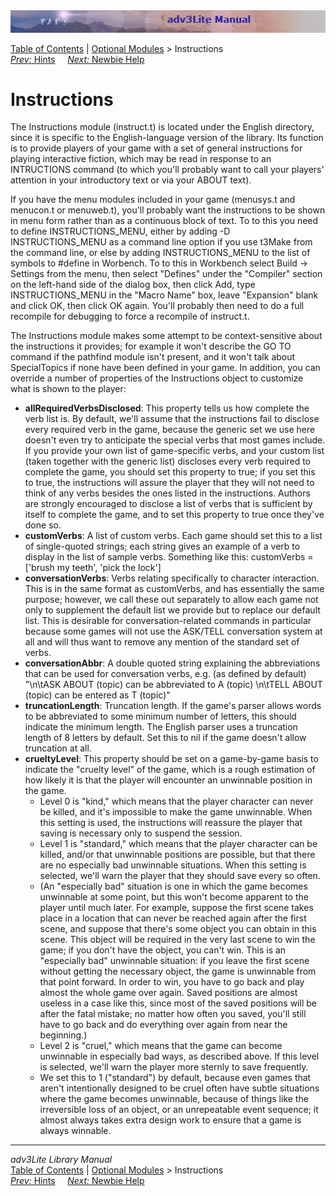 ---
---
<div class="topbar">

<img src="topbar.jpg" data-border="0" />

</div>

<div class="nav">

<a href="toc.html" class="nav">Table of Contents</a> \|
<a href="optional.html" class="nav">Optional Modules</a> \>
Instructions  
<span class="navnp"><a href="hint.html" class="nav"><em>Prev:</em> Hints</a>
    <a href="newbie.html" class="nav"><em>Next:</em> Newbie Help</a>    
</span>

</div>

<div class="main">

# Instructions

The Instructions module (instruct.t) is located under the English
directory, since it is specific to the English-language version of the
library. Its function is to provide players of your game with a set of
general instructions for playing interactive fiction, which may be read
in response to an INTRUCTIONS command (to which you'll probably want to
call your players' attention in your introductory text or via your ABOUT
text).

If you have the menu modules included in your game (menusys.t and
menucon.t or menuweb.t), you'll probably want the instructions to be
shown in menu form rather than as a continuous block of text. To to this
you need to define <span id="ins_menu_idx">INSTRUCTIONS_MENU</span>,
either by adding -D INSTRUCTIONS_MENU as a command line option if you
use t3Make from the command line, or else by adding INSTRUCTIONS_MENU to
the list of symbols to \#define in Worbench. To to this in Workbench
select Build -\> Settings from the menu, then select "Defines" under the
"Compiler" section on the left-hand side of the dialog box, then click
Add, type INSTRUCTIONS_MENU in the "Macro Name" box, leave "Expansion"
blank and click OK, then click OK again. You'll probably then need to do
a full recompile for debugging to force a recompile of instruct.t.

The Instructions module makes some attempt to be context-sensitive about
the instructions it provides; for example it won't describe the GO TO
command if the pathfind module isn't present, and it won't talk about
SpecialTopics if none have been defined in your game. In addition, you
can override a number of properties of the Instructions object to
customize what is shown to the player:

- **allRequiredVerbsDisclosed**: This property tells us how complete the
  verb list is. By default, we'll assume that the instructions fail to
  disclose every required verb in the game, because the generic set we
  use here doesn't even try to anticipate the special verbs that most
  games include. If you provide your own list of game-specific verbs,
  and your custom list (taken together with the generic list) discloses
  every verb required to complete the game, you should set this property
  to true; if you set this to true, the instructions will assure the
  player that they will not need to think of any verbs besides the ones
  listed in the instructions. Authors are strongly encouraged to
  disclose a list of verbs that is sufficient by itself to complete the
  game, and to set this property to true once they've done so.
- <span id="custverbs"></span>**customVerbs**: A list of custom verbs.
  Each game should set this to a list of single-quoted strings; each
  string gives an example of a verb to display in the list of sample
  verbs. Something like this: customVerbs = \['brush my teeth', 'pick
  the lock'\]
- **conversationVerbs**: Verbs relating specifically to character
  interaction. This is in the same format as customVerbs, and has
  essentially the same purpose; however, we call these out separately to
  allow each game not only to supplement the default list we provide but
  to replace our default list. This is desirable for
  conversation-related commands in particular because some games will
  not use the ASK/TELL conversation system at all and will thus want to
  remove any mention of the standard set of verbs.
- **conversationAbbr**: A double quoted string explaining the
  abbreviations that can be used for conversation verbs, e.g. (as
  defined by default) "\n\tASK ABOUT (topic) can be abbreviated to A
  (topic) \n\tTELL ABOUT (topic) can be entered as T (topic)"
- **truncationLength**: Truncation length. If the game's parser allows
  words to be abbreviated to some minimum number of letters, this should
  indicate the minimum length. The English parser uses a truncation
  length of 8 letters by default. Set this to nil if the game doesn't
  allow truncation at all.
- <span id="cruelty"></span>**crueltyLevel**: This property should be
  set on a game-by-game basis to indicate the "cruelty level" of the
  game, which is a rough estimation of how likely it is that the player
  will encounter an unwinnable position in the game.
  - Level 0 is "kind," which means that the player character can never
    be killed, and it's impossible to make the game unwinnable. When
    this setting is used, the instructions will reassure the player that
    saving is necessary only to suspend the session.
  - Level 1 is "standard," which means that the player character can be
    killed, and/or that unwinnable positions are possible, but that
    there are no especially bad unwinnable situations. When this setting
    is selected, we'll warn the player that they should save every so
    often.
  - (An "especially bad" situation is one in which the game becomes
    unwinnable at some point, but this won't become apparent to the
    player until much later. For example, suppose the first scene takes
    place in a location that can never be reached again after the first
    scene, and suppose that there's some object you can obtain in this
    scene. This object will be required in the very last scene to win
    the game; if you don't have the object, you can't win. This is an
    "especially bad" unwinnable situation: if you leave the first scene
    without getting the necessary object, the game is unwinnable from
    that point forward. In order to win, you have to go back and play
    almost the whole game over again. Saved positions are almost useless
    in a case like this, since most of the saved positions will be after
    the fatal mistake; no matter how often you saved, you'll still have
    to go back and do everything over again from near the beginning.)
  - Level 2 is "cruel," which means that the game can become unwinnable
    in especially bad ways, as described above. If this level is
    selected, we'll warn the player more sternly to save frequently.
  - We set this to 1 ("standard") by default, because even games that
    aren't intentionally designed to be cruel often have subtle
    situations where the game becomes unwinnable, because of things like
    the irreversible loss of an object, or an unrepeatable event
    sequence; it almost always takes extra design work to ensure that a
    game is always winnable.

------------------------------------------------------------------------

<div class="navb">

*adv3Lite Library Manual*  
<a href="toc.html" class="nav">Table of Contents</a> \|
<a href="optional.html" class="nav">Optional Modules</a> \>
Instructions  
<span class="navnp"><a href="hint.html" class="nav"><em>Prev:</em> Hints</a>
    <a href="newbie.html" class="nav"><em>Next:</em> Newbie Help</a>    
</span>

</div>

</div>
